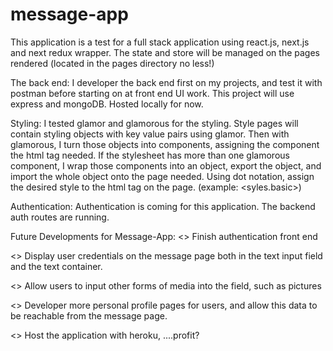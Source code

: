 # message-app

  This application is a test for a full stack application using react.js, next.js
 and next redux wrapper. The state and store will be managed on the pages
 rendered (located in the pages directory no less!)

 The back end:
  I developer the back end first on my projects, and test it with postman before
 starting on at front end UI work. This project will use express and mongoDB.
 Hosted locally for now.

 Styling:
  I tested glamor and glamorous for the styling. Style pages will contain
 styling objects with key value pairs using glamor. Then with glamorous, I
 turn those objects into components, assigning the component the
 html tag needed. If the stylesheet has more than one glamorous component, I
 wrap those components into an object, export the object, and import the whole
 object onto the page needed. Using dot notation, assign the desired style to the
 html tag on the page. (example: <syles.basic>)

 Authentication:
   Authentication is coming for this application. The backend auth routes are running.

Future Developments for Message-App:
  <> Finish authentication front end

  <> Display user credentials on the message page both in the text input field and
     the text container.

  <> Allow users to input other forms of media into the field, such as pictures

  <> Developer more personal profile pages for users, and allow this data to be
     reachable from the message page.

  <> Host the application with heroku, ....profit?
